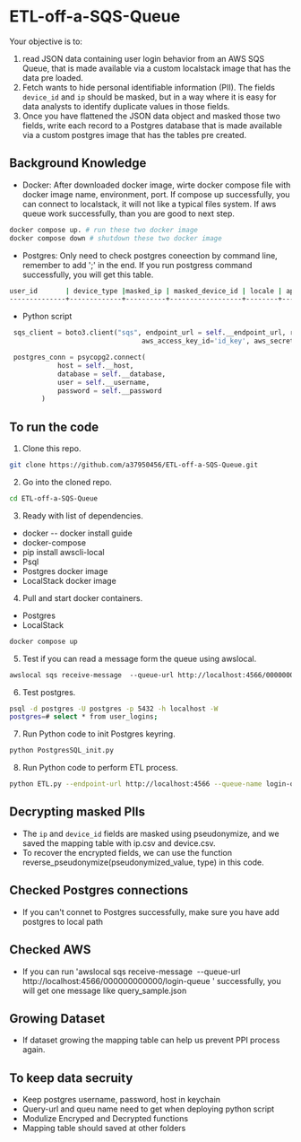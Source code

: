 # ETL-off-a-SQS-Queue
Your objective is to:
1. read JSON data containing user login behavior from an AWS SQS Queue, that is made
available via a custom localstack image that has the data pre loaded.
2. Fetch wants to hide personal identifiable information (PII). The fields `device_id` and `ip`
should be masked, but in a way where it is easy for data analysts to identify duplicate
values in those fields.
3. Once you have flattened the JSON data object and masked those two fields, write each
record to a Postgres database that is made available via a custom postgres image that has the tables pre created.

## Background Knowledge
* Docker: After downloaded docker image, wirte docker compose file with docker image name, environment, port.
  If compose up successfully, you can connect to localstack, it will not like a typical files system.
  If aws queue work successfully, than you are good to next step.
```bash
docker compose up. # run these two docker image
docker compose down # shutdown these two docker image
```
* Postgres: Only need to check postgres coneection by command line, remember to add ';' in the end. If you run postgress command successfully, you will get this table.
```bash
user_id       | device_type |masked_ip | masked_device_id | locale | app_version | create_date 
--------------+-------------+----------+------------------+--------+-------------+-------------
```
* Python script
```python
 sqs_client = boto3.client("sqs", endpoint_url = self.__endpoint_url, region_name='region',
                                 aws_access_key_id='id_key', aws_secret_access_key='secret_key')
```
```python
 postgres_conn = psycopg2.connect(
            host = self.__host,
            database = self.__database,
            user = self.__username,
            password = self.__password
        )
```


## To run the code
1. Clone this repo.
```bash
git clone https://github.com/a37950456/ETL-off-a-SQS-Queue.git
```

2. Go into the cloned repo.
```bash
cd ETL-off-a-SQS-Queue
```

3. Ready with list of  dependencies.
* docker -- docker install guide 
* docker-compose 
* pip install awscli-local
* Psql
* Postgres docker image
* LocalStack docker image

4. Pull and start docker containers.
  - Postgres 
  - LocalStack
  ```bash
  docker compose up
  ```

5. Test if you can read a message form the queue using awslocal.
```bash
awslocal sqs receive-message  --queue-url http://localhost:4566/000000000000/login-queue 
```

6. Test postgres.
```bash
psql -d postgres -U postgres -p 5432 -h localhost -W 
postgres=# select * from user_logins; 
```

7. Run Python code to init Postgres keyring.
```bash
python PostgresSQL_init.py
```

8. Run Python code to perform ETL process.
```bash
python ETL.py --endpoint-url http://localhost:4566 --queue-name login-queue --max-messages 25
```


## Decrypting masked PIIs
- The `ip` and `device_id` fields are masked using pseudonymize, and we saved the mapping table with ip.csv and device.csv.
- To recover the encrypted fields, we can use the function 
reverse_pseudonymize(pseudonymized_value, type) in this code.

## Checked Postgres connections
- If you can't connet to Postgres successfully, make sure you have add postgres to local path

## Checked AWS
- If you can run 'awslocal sqs receive-message  --queue-url http://localhost:4566/000000000000/login-queue 
' successfully, you will get one message like query_sample.json

## Growing Dataset
- If dataset growing the mapping table can help us prevent PPI process again.

## To keep data secruity
- Keep postgres username, password, host in keychain
- Query-url and queu name need to get when deploying python script
- Modulize Encryped and Decrypted functions 
- Mapping table should saved at other folders
